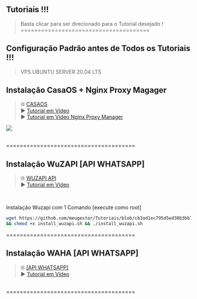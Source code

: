 ## Tutoriais !!!
> Basta clicar para ser direcionado para o Tutorial desejado ! <br>
======================================


## Configuração Padrão antes de Todos os Tutoriais !!!

> VPS 
UBUNTU SERVER 20.04 LTS

## Instalação CasaOS + Nginx Proxy Magager
> 🌐 [CASAOS](https://github.com/meugestor/Tutoriais/blob/7756ef43b87e3a3dddcae81109c91a880d0d2a31/casaos.md) <br>
> ▶️ <a href="https://youtu.be/sAx3Rk8vUTk" target="_blank">Tutorial em Vídeo</a><br>
> ▶️ <a href="https://youtu.be/sAx3Rk8vUTk?si=Tv2Yw7C21Ku1PbEs&t=777" target="_blank">Tutorial em Vídeo Nginx Proxy Manager</a><br>

<p align="left">
	<img src="https://nginxproxymanager.com/github.png"> 
	<br><br></p>

======================================

## Instalação WuZAPI [API WHATSAPP] 

> 🌐 [WUZAPI API](https://github.com/meugestor/Tutoriais/blob/667525c3f46f05d6e5a4672190a905701d8973bc/wuzapi.md)<br>
> ▶️ <a href="https://youtu.be/xwUJ948kEHQ" target="_blank">Tutorial em Vídeo</a><br>
<br>

 Instalação Wuzapi com 1 Comando [execute como root]
 ```bash
wget https://github.com/meugestor/Tutoriais/blob/cb3ad1ec795d5ed30b3bb72af4488ec3eeb8266c/install_wuzapi.sh
 && chmod +x install_wuzapi.sh && ./install_wuzapi.sh

```
======================================

## Instalação WAHA [API WHATSAPP] 
> 🌐 [[API WHATSAPP]](https://github.com/meugestor/Tutoriais/blob/9243aec0e4ca9c15b52720d70777013ca242f24a/waha.md)<br>
> ▶️ <a href="https://youtu.be/qBQDrRW3qTg" target="_blank">Tutorial em Vídeo</a><br>
<br>
======================================
